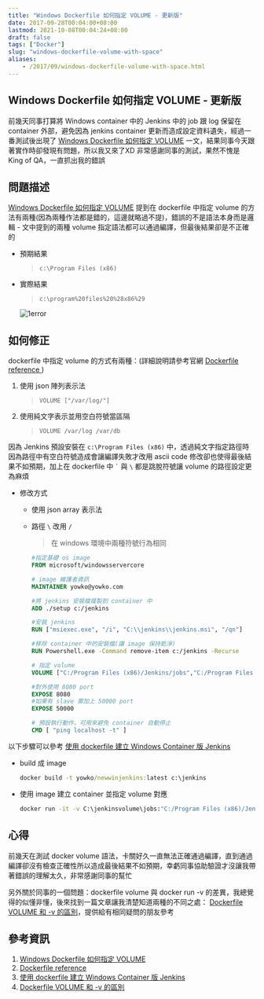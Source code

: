 ```yaml
---
title: "Windows Dockerfile 如何指定 VOLUME - 更新版"
date: 2017-09-28T00:04:00+08:00
lastmod: 2021-10-08T00:04:24+08:00
draft: false
tags: ["Docker"]
slug: "windows-dockerfile-volume-with-space"
aliases:
    - /2017/09/windows-dockerfile-volume-with-space.html
---
```

## Windows Dockerfile 如何指定 VOLUME - 更新版

前幾天同事打算將 Windows container 中的 Jenkins 中的 job 跟 log 保留在 container 外部，避免因為 jenkins container 更新而造成設定資料遺失，經過一番測試後出現了 [Windows Dockerfile 如何指定 VOLUME](/2017/09/windows-dockerfile-volume.html) 一文，結果同事今天跟著實作時卻發現有問題，所以我又來了XD 非常感謝同事的測試，果然不愧是 King of QA，一直抓出我的錯誤

## 問題描述

[Windows Dockerfile 如何指定 VOLUME](/2017/09/windows-dockerfile-volume.html) 提到在 dockerfile 中指定 volume 的方法有兩種(因為兩種作法都是錯的，這邊就略過不提)，錯誤的不是語法本身而是邏輯 - 文中提到的兩種 volume 指定語法都可以通過編譯，但最後結果卻是不正確的

* 預期結果

    > `c:\Program Files (x86)`

* 實際結果

    > `c:\program%20files%20%28x86%29`

    ![1error](https://user-images.githubusercontent.com/3851540/30923800-78f6164a-a3df-11e7-9ad8-750718451cfb.png)

## 如何修正

dockerfile 中指定 volume 的方式有兩種：(詳細說明請參考官網 [Dockerfile reference ](https://docs.docker.com/engine/reference/builder/#volume))

1. 使用 json 陣列表示法

    > `VOLUME ["/var/log/"]`

2. 使用純文字表示並用空白符號當區隔

    > `VOLUME /var/log /var/db`

因為 Jenkins 預設安裝在 `c:\Program Files (x86)` 中，透過純文字指定路徑時因為路徑中有空白符號造成會讓編譯失敗才改用 ascii code 修改卻也使得最後結果不如預期，加上在 dockerfile 中 <code>`</code> 與 <code>\\</code> 都是跳脫符號讓 volume 的路徑設定更為麻煩

* 修改方式
  * 使用 json array 表示法
  * 路徑 `\` 改用 `/`

    > 在 windows 環境中兩種符號行為相同

    ```dockerfile
    #指定基礎 os image
    FROM microsoft/windowsservercore

    # image 維護者資訊
    MAINTAINER yowko@yowko.com

    #將 jenkins 安裝檔複製到 container 中
    ADD ./setup c:/jenkins

    #安裝 jenkins
    RUN ["msiexec.exe", "/i", "C:\\jenkins\\jenkins.msi", "/qn"]

    #移除 container 中的安裝檔(讓 image 保持乾淨)
    RUN Powershell.exe -Command remove-item c:/jenkins -Recurse

    # 指定 volume
    VOLUME ["C:/Program Files (x86)/Jenkins/jobs","C:/Program Files (x86)/Jenkins/logs"]

    #對外使用 8080 port
    EXPOSE 8080  
    #如果有 slave 需加上 50000 port
    EXPOSE 50000

    # 預設執行動作，可用來避免 container 自動停止
    CMD [ "ping localhost -t" ]
    ```

以下步驟可以參考 [使用 dockerfile 建立 Windows Container 版 Jenkins](/2017/08/dockerfile-windows-container-jenkins.html)

* build 成 image

    ```cmd
    docker build -t yowko/newwinjenkins:latest c:\jenkins
    ```

* 使用 image 建立 container 並指定 volume 對應

    ```cmd
    docker run -it -v C:\jenkinsvolume\jobs:"C:/Program Files (x86)/Jenkins/jobs" -v C:\jenkinsvolume\logs:"C:/Program Files (x86)/Jenkins/logs" -p 8080:8080 yowko/newwinjenkins:latest
    ```

## 心得

前幾天在測試 docker volume 語法，卡關好久一直無法正確通過編譯，直到通過編譯卻沒有檢查正確性所以造成最後結果不如預期，幸虧同事協助驗證才沒讓我帶著錯誤的理解太久，非常感謝同事的幫忙

另外關於同事的一個問題：dockerfile volume 與 docker run -v 的差異，我總覺得的似懂非懂，後來找到一篇文章讓我清楚知道兩種的不同之處： [Dockerfile VOLUME 和 -v 的區別](http://elickzhao.github.io/2016/04/Dockerfile%20VOLUME%20%E5%92%8C%20-v%20%E7%9A%84%E5%8C%BA%E5%88%AB/)，提供給有相同疑問的朋友參考

## 參考資訊

1. [Windows Dockerfile 如何指定 VOLUME](/2017/09/windows-dockerfile-volume.html)
2. [Dockerfile reference](https://docs.docker.com/engine/reference/builder/#volume)
3. [使用 dockerfile 建立 Windows Container 版 Jenkins](/2017/08/dockerfile-windows-container-jenkins.html)
4. [Dockerfile VOLUME 和 -v 的區別](http://elickzhao.github.io/2016/04/Dockerfile%20VOLUME%20%E5%92%8C%20-v%20%E7%9A%84%E5%8C%BA%E5%88%AB/)
